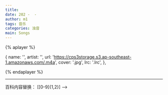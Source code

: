 ```yaml
---
title: 
date: 202 -  - 
author: m1
tags: 音乐
categories: 浊音
main: Songs
---
```


{% aplayer %}

{
name: '',
artist: '',
url: 'https://cps3storage.s3.ap-southeast-1.amazonaws.com/.m4a',
cover: '.jpg',
lrc: '.lrc',
},

{% endaplayer %}

---

<!--
<link rel="stylesheet" href="/css/APlayer.min.css">
<div id="aplayer"></div>
<script src="/js/APlayer.min.js"></script>
<script>
    const ap = new APlayer({
    container: document.getElementById('aplayer'),
    lrcType: 3,
    loop: 'none',
    audio: [
        {
        name: '',
        artist: '',
        url: '.m4a',
        cover: '.jpg',
        lrc: '.lrc',
        },
    ]
});
</script>
-->

百科内容替换： \[[0-9]{1,2}\]  -->  